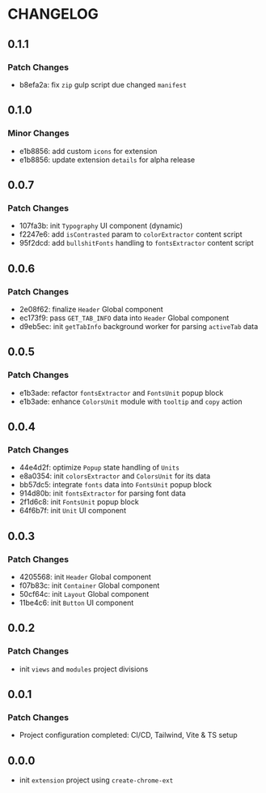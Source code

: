 # CHANGELOG

## 0.1.1

### Patch Changes

- b8efa2a: fix `zip` gulp script due changed `manifest`

## 0.1.0

### Minor Changes

- e1b8856: add custom `icons` for extension
- e1b8856: update extension `details` for alpha release

## 0.0.7

### Patch Changes

- 107fa3b: init `Typography` UI component (dynamic)
- f2247e6: add `isContrasted` param to `colorExtractor` content script
- 95f2dcd: add `bullshitFonts` handling to `fontsExtractor` content script

## 0.0.6

### Patch Changes

- 2e08f62: finalize `Header` Global component
- ec173f9: pass `GET_TAB_INFO` data into `Header` Global component
- d9eb5ec: init `getTabInfo` background worker for parsing `activeTab` data

## 0.0.5

### Patch Changes

- e1b3ade: refactor `fontsExtractor` and `FontsUnit` popup block
- e1b3ade: enhance `ColorsUnit` module with `tooltip` and `copy` action

## 0.0.4

### Patch Changes

- 44e4d2f: optimize `Popup` state handling of `Units`
- e8a0354: init `colorsExtractor` and `ColorsUnit` for its data
- bb57dc5: integrate `fonts` data into `FontsUnit` popup block
- 914d80b: init `fontsExtractor` for parsing font data
- 2f1d6c8: init `FontsUnit` popup block
- 64f6b7f: init `Unit` UI component

## 0.0.3

### Patch Changes

- 4205568: init `Header` Global component
- f07b83c: init `Container` Global component
- 50cf64c: init `Layout` Global component
- 11be4c6: init `Button` UI component

## 0.0.2

### Patch Changes

- init `views` and `modules` project divisions

## 0.0.1

### Patch Changes

- Project configuration completed: CI/CD, Tailwind, Vite & TS setup

## 0.0.0

- init `extension` project using `create-chrome-ext`
